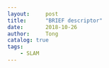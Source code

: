 ```yaml
---
layout:     post
title:      "BRIEF descriptor"
date:       2018-10-26
author:     Tong
catalog: true
tags:
    - SLAM
---
```


[paper-BRIEF]: https://www.cs.ubc.ca/~lowe/525/papers/calonder_eccv10.pdf